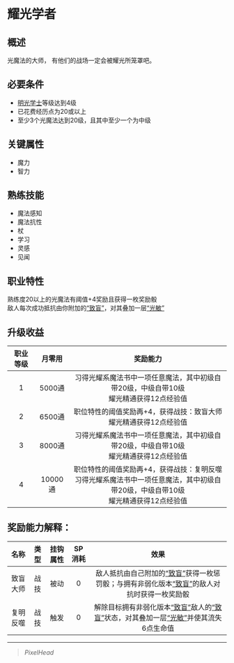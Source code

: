 # 耀光学者

## 概述

光魔法的大师， 有他们的战场一定会被耀光所笼罩吧。

## 必要条件

* <a href="../lightBachelor" target="_blank">明光学士</a>等级达到4级
* 已花费经历点为20或以上
* 至少3个光魔法达到20级，且其中至少一个为中级

## 关键属性

* 魔力
* 智力

## 熟练技能

* 魔法感知
* 魔法抗性
* 杖
* 学习
* 灵感
* 见闻
  
## 职业特性

熟练度20以上的光魔法有阈值+4奖励且获得一枚奖励骰<br>敌人每次成功抵抗由你附加的<a href="xp-wiki/docs/rules/data/status/normal/#致盲" target="_blank">“致盲”</a>，对其叠加一层<a href="xp-wiki/docs/rules/data/status/mark/#光敏" target="_blank">“光敏”</a>

## 升级收益

职业等级|月零用|奖励能力
:--:|:--:|:--:
1|5000通|习得光耀系魔法书中一项任意魔法，其中初级自带20级，中级自带10级<br>耀光精通获得12点经验值
2|6500通|职位特性的阈值奖励再+4，获得战技：致盲大师<br>耀光精通获得12点经验值
3|8000通|习得光耀系魔法书中一项任意魔法，其中初级自带20级，中级自带10级<br>耀光精通获得12点经验值
4|10000通|职位特性的阈值奖励再+4，获得战技：复明反噬<br>习得光耀系魔法书中一项任意魔法，其中初级自带20级，中级自带10级<br>耀光精通获得12点经验值

## 奖励能力解释：

名称|类型|挂钩属性|SP消耗|效果
:--:|:--:|:--:|:--:|:--:
致盲大师|战技|被动|0|敌人抵抗由自己附加的<a href="xp-wiki/docs/rules/data/status/normal/#致盲" target="_blank">“致盲”</a>获得一枚惩罚骰；与拥有非弱化版本<a href="xp-wiki/docs/rules/data/status/normal/#致盲" target="_blank">“致盲”</a>的敌人对抗时获得一枚奖励骰
复明反噬|战技|触发|0|解除目标拥有非弱化版本<a href="xp-wiki/docs/rules/data/status/normal/#致盲" target="_blank">“致盲”</a>敌人的<a href="xp-wiki/docs/rules/data/status/normal/#致盲" target="_blank">“致盲”</a>状态，对其叠加一层<a href="xp-wiki/docs/rules/data/status/mark/#光敏" target="_blank">“光敏”</a>并使其流失6点生命值

---

> *PixelHead*